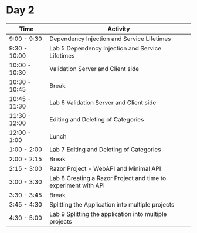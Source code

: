 # Day 2

| Time | Activity |
|------|----------|
| 9:00 - 9:30 | Dependency Injection and Service Lifetimes |
| 9:30 - 10:00 | Lab 5 Dependency Injection and Service Lifetimes |
| 10:00 - 10:30 | Validation Server and Client side |
| 10:30 - 10:45 | Break |
| 10:45 - 11:30 | Lab 6 Validation Server and Client side |
| 11:30 - 12:00 | Editing and Deleting of Categories|
| 12:00 - 1:00 | Lunch |
| 1:00 - 2:00 | Lab 7 Editing and Deleting of Categories|
| 2:00 - 2:15 | Break |
| 2:15 - 3:00 | Razor Project - WebAPI and Minimal API|
| 3:00 - 3:30 | Lab 8 Creating a Razor Project and time to experiment with API|
| 3:30 - 3:45 | Break |
| 3:45 - 4:30 | Splitting the Application into multiple projects |
| 4:30 - 5:00 | Lab 9 Splitting the application into multiple projects|
